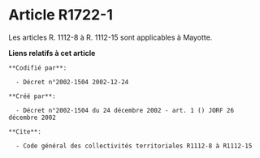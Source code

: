 # Article R1722-1

Les articles R. 1112-8 à R. 1112-15 sont applicables à Mayotte.

**Liens relatifs à cet article**

	**Codifié par**:

	  - Décret n°2002-1504 2002-12-24

	**Créé par**:

	  - Décret n°2002-1504 du 24 décembre 2002 - art. 1 () JORF 26 décembre 2002

	**Cite**:

	  - Code général des collectivités territoriales R1112-8 à R1112-15
